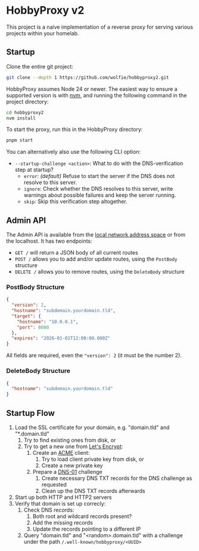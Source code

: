# HobbyProxy v2

This project is a naíve implementation of a reverse proxy for serving various projects within your homelab.

## Startup

Clone the entire git project:

```bash
git clone --depth 1 https://github.com/wolfie/hobbyproxy2.git
```

HobbyProxy assumes Node 24 or newer. The easiest way to ensure a supported version is with [nvm](https://github.com/nvm-sh/nvm#readme), and running the following command in the project directory:

```bash
cd hobbyproxy2
nvm install
```

To start the proxy, run this in the HobbyProxy directory:

```bash
pnpm start
```

You can alternatively also use the following CLI option:

- `--startup-challenge <action>`: What to do with the DNS-verification step at startup?
  - `error`: _(default)_ Refuse to start the server if the DNS does not resolve to this server.
  - `ignore`: Check whether the DNS resolves to this server, write warnings about possible failures and keep the server running.
  - `skip`: Skip this verification step altogether.

## Admin API

The Admin API is available from the [local network address space](https://datatracker.ietf.org/doc/html/rfc1918#section-3) or from the localhost. It has two endpoints:

- `GET /` will return a JSON body of all current routes
- `POST /` allows you to add and/or update routes, using the `PostBody` structure
- `DELETE /` allows you to remove routes, using the `DeleteBody` structure

### PostBody Structure

```json
{
  "version": 2,
  "hostname": "subdomain.yourdomain.tld",
  "target": {
    "hostname": "10.0.0.1",
    "port": 8080
  },
  "expires": "2026-01-01T12:00:00.000Z"
}
```

All fields are required, even the `"version": 2` (it must be the number 2).

### DeleteBody Structure

```json
{
  "hostname": "subdomain.yourdomain.tld"
}
```

## Startup Flow

1. Load the SSL certificate for your domain, e.g. "domain.tld" and "\*.domain.tld"
   1. Try to find existing ones from disk, or
   2. Try to get a new one from [Let's Encrypt](https://letsencrypt.org/):
      1. Create an [ACME](https://en.wikipedia.org/wiki/Automatic_Certificate_Management_Environment) client:
         1. Try to load client private key from disk, or
         2. Create a new private key
      2. Prepare a [DNS-01](https://letsencrypt.org/docs/challenge-types/#dns-01-challenge) challenge
         1. Create necessary DNS TXT records for the DNS challenge as requested
         2. Clean up the DNS TXT records afterwards
2. Start up both HTTP and HTTP2 servers
3. Verify that domain is set up correcly:
   1. Check DNS records:
      1. Both root and wildcard records present?
      2. Add the missing records
      3. Update the records pointing to a different IP
   2. Query "domain.tld" and "&lt;random&gt;.domain.tld" with a challenge under the path `/.well-known/hobbyproxy/<UUID>`
